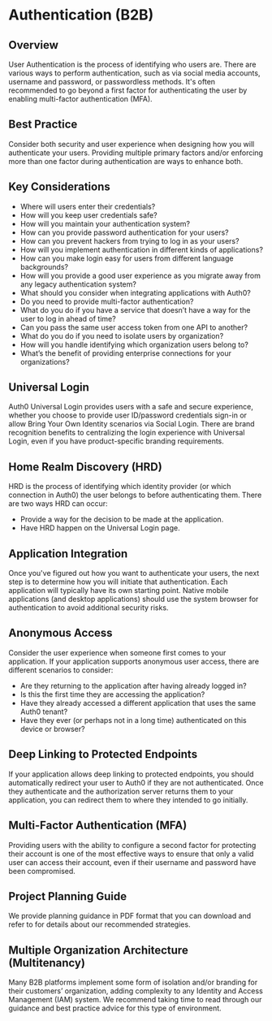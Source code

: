 # Authentication (B2B)

## Overview

User Authentication is the process of identifying who users are. There are various ways to perform authentication, such as via social media accounts, username and password, or passwordless methods. It's often recommended to go beyond a first factor for authenticating the user by enabling multi-factor authentication (MFA).

## Best Practice

Consider both security and user experience when designing how you will authenticate your users. Providing multiple primary factors and/or enforcing more than one factor during authentication are ways to enhance both.

## Key Considerations

- Where will users enter their credentials?
- How will you keep user credentials safe?
- How will you maintain your authentication system?
- How can you provide password authentication for your users?
- How can you prevent hackers from trying to log in as your users?
- How will you implement authentication in different kinds of applications?
- How can you make login easy for users from different language backgrounds?
- How will you provide a good user experience as you migrate away from any legacy authentication system?
- What should you consider when integrating applications with Auth0?
- Do you need to provide multi-factor authentication?
- What do you do if you have a service that doesn’t have a way for the user to log in ahead of time?
- Can you pass the same user access token from one API to another?
- What do you do if you need to isolate users by organization?
- How will you handle identifying which organization users belong to?
- What’s the benefit of providing enterprise connections for your organizations?
## Universal Login

Auth0 Universal Login provides users with a safe and secure experience, whether you choose to provide user ID/password credentials sign-in or allow Bring Your Own Identity scenarios via Social Login. There are brand recognition benefits to centralizing the login experience with Universal Login, even if you have product-specific branding requirements.

## Home Realm Discovery (HRD)

HRD is the process of identifying which identity provider (or which connection in Auth0) the user belongs to before authenticating them. There are two ways HRD can occur:

- Provide a way for the decision to be made at the application.
- Have HRD happen on the Universal Login page.
## Application Integration

Once you've figured out how you want to authenticate your users, the next step is to determine how you will initiate that authentication. Each application will typically have its own starting point. Native mobile applications (and desktop applications) should use the system browser for authentication to avoid additional security risks.

## Anonymous Access

Consider the user experience when someone first comes to your application. If your application supports anonymous user access, there are different scenarios to consider:

- Are they returning to the application after having already logged in?
- Is this the first time they are accessing the application?
- Have they already accessed a different application that uses the same Auth0 tenant?
- Have they ever (or perhaps not in a long time) authenticated on this device or browser?
## Deep Linking to Protected Endpoints

If your application allows deep linking to protected endpoints, you should automatically redirect your user to Auth0 if they are not authenticated. Once they authenticate and the authorization server returns them to your application, you can redirect them to where they intended to go initially.

## Multi-Factor Authentication (MFA)

Providing users with the ability to configure a second factor for protecting their account is one of the most effective ways to ensure that only a valid user can access their account, even if their username and password have been compromised.

## Project Planning Guide

We provide planning guidance in PDF format that you can download and refer to for details about our recommended strategies.

## Multiple Organization Architecture (Multitenancy)

Many B2B platforms implement some form of isolation and/or branding for their customers’ organization, adding complexity to any Identity and Access Management (IAM) system. We recommend taking time to read through our guidance and best practice advice for this type of environment.
